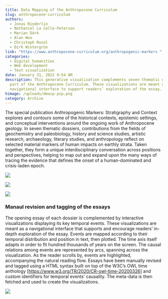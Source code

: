 ```yaml
---
title: Data Mapping of the Anthropocene Curriculum
slug: anthropocene-curriculum
authors:
  - Jonas Rinderlin
  - Nathaniel La Celle-Peterson
  - Marian Dörk
  - Alan Woo
  - Christoph Rosol
  - Dirk Wintergrün
link: "https://www.anthropocene-curriculum.org/anthropogenic-markers "
categories:
  - Digital humanities
  - Web development
  - Text visualization
date: January 31, 2022 9:54 AM
description: This generative visualization complements seven thematic dossiers
  part of the Anthropocene Curriculum. These visualizations are meant as a
  navigational interface to support readers’ exploration of the essay.
himage: /uploads/dmacp-pip.png
category: Archive
---
```

The special publication Anthropogenic Markers: Stratigraphy and Context explores and contours some of the historical contexts, epistemic settings, and conceptual interventions around the ongoing work of Anthropocene geology. In seven thematic dossiers, contributions from the fields of geochemistry and paleobiology, history and science studies, artistic research, archaeology, literary studies, and anthropology reflect on selected material markers of human impacts on earthly strata. Taken together, they form a unique interdisciplinary conversation across positions and perspectives, helping to map out and expand upon the many ways of tracing the evidence that defines the onset of a human-dominated and crisis-laden epoch.

![](/uploads/video_amd.gif)

![](/uploads/dmacp-visualization-expanded.png)

![](/uploads/dmacp-visualization-expanded-selected.png)

### Manaul revision and tagging of the essays

The opening essay of each dossier is complemented by interactive visualizations displaying its key temporal events. These visualizations are meant as a navigational interface that supports and encourage readers’ in-depth exploration of the essay. Events are mapped according to their temporal distribution and position in text, then plotted. The time axis itself adapts in order to fit hundred thousands of years on the screen. The causal relations among events are represented by arcs, spanning across the visualization. As the reader scrolls by, events are highlighted, accompanying the natural reading flow. Essays have been manually revised and tagged using a HTML syntax built on top of the W3C’s OWL time anthology \[https://www.w3.org/TR/2020/CR-owl-time-20200326] and custom identifiers for temporal events’ causality. The meta-data is then fetched and used to create the visualizations.

![](/uploads/dmacp-synthax.png)